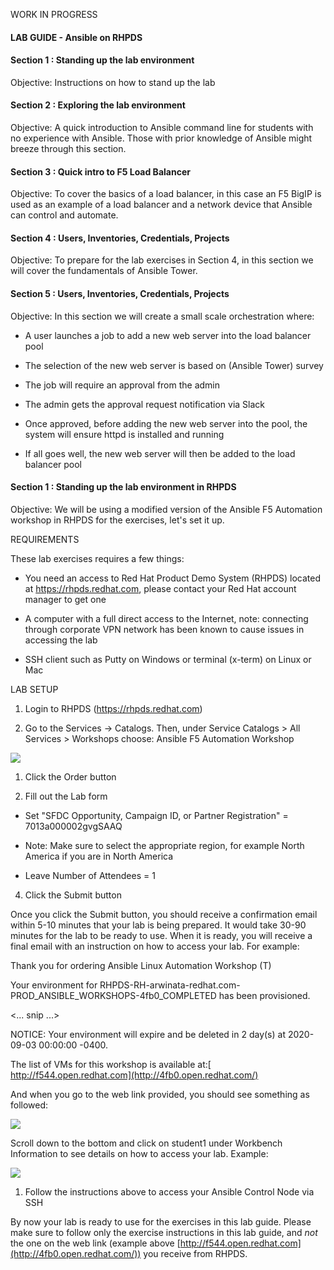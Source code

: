 WORK IN PROGRESS

#### LAB GUIDE - Ansible on RHPDS

#### Section 1 : Standing up the lab environment

Objective: Instructions on how to stand up the lab

#### Section 2 : Exploring the lab environment

Objective: A quick introduction to Ansible command line for students with no experience with Ansible. Those with prior knowledge of Ansible might breeze through this section.

#### Section 3 : Quick intro to F5 Load Balancer

Objective: To cover the basics of a load balancer, in this case an F5 BigIP is used as an example of a load balancer and a network device that Ansible can control and automate.

#### Section 4 : Users, Inventories, Credentials, Projects

Objective: To prepare for the lab exercises in Section 4, in this section we will cover the fundamentals of Ansible Tower.

#### Section 5 : Users, Inventories, Credentials, Projects

Objective: In this section we will create a small scale orchestration where:

-   A user launches a job to add a new web server into the load balancer pool

-   The selection of the new web server is based on (Ansible Tower) survey

-   The job will require an approval from the admin

-   The admin gets the approval request notification via Slack

-   Once approved, before adding the new web server into the pool, the system will ensure httpd is installed and running

-   If all goes well, the new web server will then be added to the load balancer pool

#### Section 1 : Standing up the lab environment in RHPDS

Objective: We will be using a modified version of the Ansible F5 Automation workshop in RHPDS for the exercises, let's set it up.

REQUIREMENTS

These lab exercises requires a few things:

-   You need an access to Red Hat Product Demo System (RHPDS) located at <https://rhpds.redhat.com>, please contact your Red Hat account manager to get one

-   A computer with a full direct access to the Internet, note: connecting through corporate VPN network has been known to cause issues in accessing the lab

-   SSH client such as Putty on Windows or terminal (x-term) on Linux or Mac

LAB SETUP

1.  Login to RHPDS (<https://rhpds.redhat.com>)

2.  Go to the Services -> Catalogs. Then, under Service Catalogs > All Services > Workshops choose: Ansible F5 Automation Workshop

![](https://lh3.googleusercontent.com/jduBS4LHNAyIsFoEj3iYusGuYb11cV8yHW8lgg5YNupl8L8y996IEVUwLQdBr09ev1Zz3G9w2M0AE_BUQ7gCWSzrUhYDV-COa2P4AC7G0c6kaSxjz6drHeHk5rEAS_2ySr8-36Mq)

1.  Click the Order button

2.  Fill out the Lab form 

-   Set "SFDC Opportunity, Campaign ID, or Partner Registration" = 7013a000002gvgSAAQ

-   Note: Make sure to select the appropriate region, for example North America if you are in North America

-   Leave Number of Attendees = 1

4.  Click the Submit button

Once you click the Submit button, you should receive a confirmation email within 5-10 minutes that your lab is being prepared. It would take 30-90 minutes for the lab to be ready to use. When it is ready, you will receive a final email with an instruction on how to access your lab. For example:

Thank you for ordering Ansible Linux Automation Workshop (T)

Your environment for RHPDS-RH-arwinata-redhat.com-PROD_ANSIBLE_WORKSHOPS-4fb0_COMPLETED has been provisioned.

<... snip ...>

NOTICE: Your environment will expire and be deleted in 2 day(s) at 2020-09-03 00:00:00 -0400.

The list of VMs for this workshop is available at:[  http://f544.open.redhat.com](http://4fb0.open.redhat.com/)

And when you go to the web link provided, you should see something as followed:

![](https://lh5.googleusercontent.com/c1klrdAyiYL-BYTljBQXSJw3QP9T0mh0ZlJNFl2FhHy8Pcy4xm-leFdQGFDL0168pm0B9MSKln4tX9zWMckxgaykqh59DUcBrLxt0SSMdypnqYrW24p5j6R6Hl-kyE2DDTqIEVf8)

Scroll down to the bottom and click on student1 under Workbench Information to see details on how to access your lab. Example:

![](https://lh5.googleusercontent.com/FNyXO1DesMn24kORQkBPHdRyDST-yhlUZNMpRlYRu5mcGg3JPRywnHLeU9EcztR5r7mZvPMi9JTfbQSV1SwCBhfxYiNNkMlh-OsmQB1f6f2m4dY_yaO0I2ruQMf5B9vL37fdv-If)

1.  Follow the instructions above to access your Ansible Control Node via SSH

By now your lab is ready to use for the exercises in this lab guide. Please make sure to follow only the exercise instructions in this lab guide, and *not* the one on the web link (example above [http://f544.open.redhat.com](http://4fb0.open.redhat.com/)) you receive from RHPDS.


